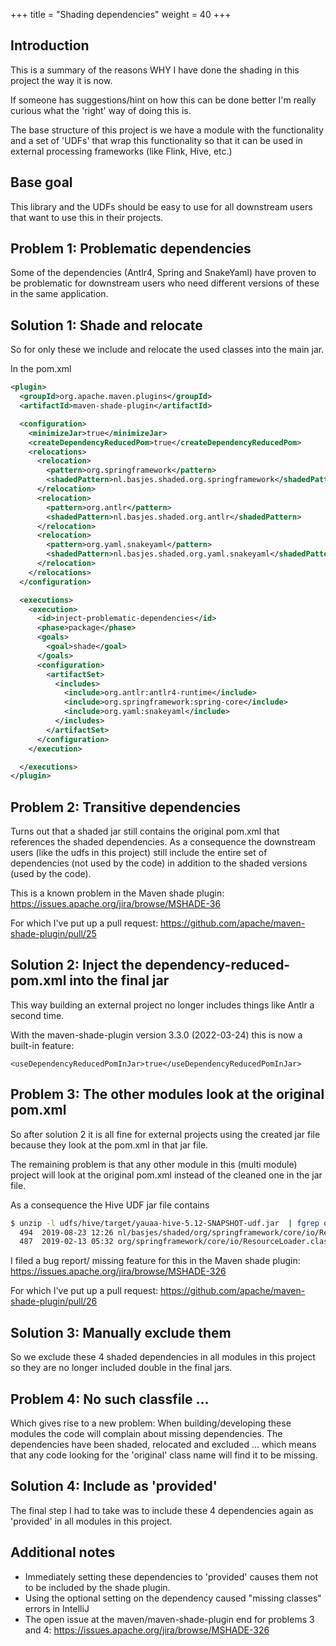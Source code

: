 +++
title = "Shading dependencies"
weight = 40
+++
## Introduction
This is a summary of the reasons WHY I have done the shading in this project the way it is now.

If someone has suggestions/hint on how this can be done better I'm really curious what the 'right' way of doing this is.

The base structure of this project is we have a module with the functionality and a set of 'UDFs'
that wrap this functionality so that it can be used in external processing frameworks (like Flink, Hive, etc.)

## Base goal
This library and the UDFs should be easy to use for all downstream users that want to use this in their projects.

## Problem 1: Problematic dependencies
Some of the dependencies (Antlr4, Spring and SnakeYaml) have proven to be problematic
for downstream users who need different versions of these in the same application.

## Solution 1: Shade and relocate
So for only these we include and relocate the used classes into the main jar.

In the pom.xml

```xml
<plugin>
  <groupId>org.apache.maven.plugins</groupId>
  <artifactId>maven-shade-plugin</artifactId>

  <configuration>
    <minimizeJar>true</minimizeJar>
    <createDependencyReducedPom>true</createDependencyReducedPom>
    <relocations>
      <relocation>
        <pattern>org.springframework</pattern>
        <shadedPattern>nl.basjes.shaded.org.springframework</shadedPattern>
      </relocation>
      <relocation>
        <pattern>org.antlr</pattern>
        <shadedPattern>nl.basjes.shaded.org.antlr</shadedPattern>
      </relocation>
      <relocation>
        <pattern>org.yaml.snakeyaml</pattern>
        <shadedPattern>nl.basjes.shaded.org.yaml.snakeyaml</shadedPattern>
      </relocation>
    </relocations>
  </configuration>

  <executions>
    <execution>
      <id>inject-problematic-dependencies</id>
      <phase>package</phase>
      <goals>
        <goal>shade</goal>
      </goals>
      <configuration>
        <artifactSet>
          <includes>
            <include>org.antlr:antlr4-runtime</include>
            <include>org.springframework:spring-core</include>
            <include>org.yaml:snakeyaml</include>
          </includes>
        </artifactSet>
      </configuration>
    </execution>

  </executions>
</plugin>
```

## Problem 2: Transitive dependencies
Turns out that a shaded jar still contains the original pom.xml that references the shaded dependencies.
As a consequence the downstream users (like the udfs in this project) still include the entire set of
dependencies (not used by the code) in addition to the shaded versions (used by the code).

This is a known problem in the Maven shade plugin: https://issues.apache.org/jira/browse/MSHADE-36

For which I've put up a pull request: https://github.com/apache/maven-shade-plugin/pull/25

## Solution 2: Inject the dependency-reduced-pom.xml into the final jar
This way building an external project no longer includes things like Antlr a second time.

With the maven-shade-plugin version 3.3.0 (2022-03-24) this is now a built-in feature:

    <useDependencyReducedPomInJar>true</useDependencyReducedPomInJar>

## Problem 3: The other modules look at the original pom.xml
So after solution 2 it is all fine for external projects using the created jar file because they look at
the pom.xml in that jar file.

The remaining problem is that any other module in this (multi module) project will look at the original pom.xml
instead of the cleaned one in the jar file.

As a consequence the Hive UDF jar file contains

```bash
$ unzip -l udfs/hive/target/yauaa-hive-5.12-SNAPSHOT-udf.jar  | fgrep org/springframework/core/io/ResourceLoader.class
  494  2019-08-23 12:26 nl/basjes/shaded/org/springframework/core/io/ResourceLoader.class
  487  2019-02-13 05:32 org/springframework/core/io/ResourceLoader.class
```
I filed a bug report/ missing feature for this in the Maven shade plugin: https://issues.apache.org/jira/browse/MSHADE-326

For which I've put up a pull request: https://github.com/apache/maven-shade-plugin/pull/26

## Solution 3: Manually exclude them
So we exclude these 4 shaded dependencies in all modules in this project so they are no longer included double in the final jars.

## Problem 4: No such classfile ...
Which gives rise to a new problem: When building/developing these modules the code will complain about missing dependencies.
The dependencies have been shaded, relocated and excluded ... which means that any code looking for the 'original'
class name will find it to be missing.

## Solution 4: Include as 'provided'
The final step I had to take was to include these 4 dependencies again as 'provided' in all modules in this project.

## Additional notes
- Immediately setting these dependencies to 'provided' causes them not to be included by the shade plugin.
- Using the optional setting on the dependency caused "missing classes" errors in IntelliJ
- The open issue at the maven/maven-shade-plugin end for problems 3 and 4: https://issues.apache.org/jira/browse/MSHADE-326
